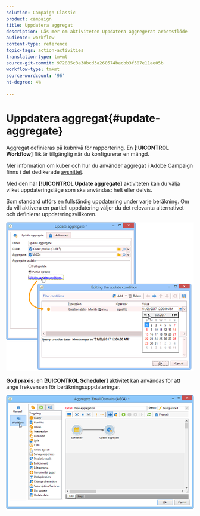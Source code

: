 ```yaml
---
solution: Campaign Classic
product: campaign
title: Uppdatera aggregat
description: Läs mer om aktiviteten Uppdatera aggregerat arbetsflöde
audience: workflow
content-type: reference
topic-tags: action-activities
translation-type: tm+mt
source-git-commit: 972885c3a38bcd3a260574bacbb3f507e11ae05b
workflow-type: tm+mt
source-wordcount: '96'
ht-degree: 4%

---
```



# Uppdatera aggregat{#update-aggregate}

Aggregat definieras på kubnivå för rapportering. En **[!UICONTROL Workflow]** flik är tillgänglig när du konfigurerar en mängd.

Mer information om kuber och hur du använder aggregat i Adobe Campaign finns i det dedikerade [avsnittet](../../reporting/using/concepts-and-methodology.md#calculating-and-using-aggregates).

Med den här **[!UICONTROL Update aggregate]** aktiviteten kan du välja vilket uppdateringsläge som ska användas: helt eller delvis.

Som standard utförs en fullständig uppdatering under varje beräkning. Om du vill aktivera en partiell uppdatering väljer du det relevanta alternativet och definierar uppdateringsvillkoren.

![](assets/s_advuser_cube_agregate_05.png)

**God praxis**: en **[!UICONTROL Scheduler]** aktivitet kan användas för att ange frekvensen för beräkningsuppdateringar.

![](assets/s_advuser_cube_agregate_04.png)

